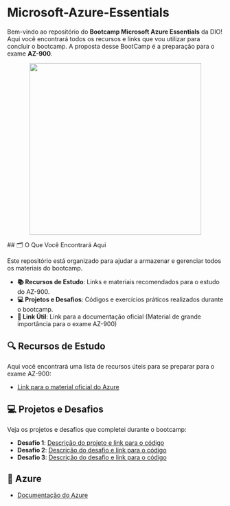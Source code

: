 # Microsoft-Azure-Essentials
Bem-vindo ao repositório do **Bootcamp Microsoft Azure Essentials** da DIO! Aqui você encontrará todos os recursos e links que vou utilizar para concluir o bootcamp. A proposta desse BootCamp é a preparação para o exame **AZ-900**.
<p align="center">
<img width="400" src="https://c.tenor.com/hPN0rA8xC5wAAAAM/work-homework.gif">
</p>
## 🗂️ O Que Você Encontrará Aqui

Este repositório está organizado para ajudar a armazenar e gerenciar todos os materiais do bootcamp.

- **📚 Recursos de Estudo**: Links e materiais recomendados para o estudo do AZ-900.
- **💻 Projetos e Desafios**: Códigos e exercícios práticos realizados durante o bootcamp.
- **🔗 Link Útil**: Link para a documentação oficial (Material de grande importância para o exame AZ-900)

## 🔍 Recursos de Estudo

Aqui você encontrará uma lista de recursos úteis para se preparar para o exame AZ-900:

- [Link para o material oficial do Azure](https://docs.microsoft.com/azure/)

## 💻 Projetos e Desafios

Veja os projetos e desafios que completei durante o bootcamp:

- **Desafio 1**: [Descrição do projeto e link para o código](https://github.com/iurynovarino/Microsoft-Azure-Essentials/blob/main/Desafio%2301%20-%20Cria%C3%A7%C3%A3o-de-VM-em-Azure.md)
- **Desafio 2**: [Descrição do desafio e link para o código](https://github.com/iurynovarino/Microsoft-Azure-Essentials/blob/main/Desafio%2302%20-%20Inst%C3%A2ncia%20de%20Banco%20de%20Dados.md)
- **Desafio 3**: [Descrição do desafio e link para o código](https://github.com/iurynovarino/Microsoft-Azure-Essentials/blob/main/Desafio%2303%20-%20Construindo-Arquiteturas_no_Azure.md)
## 🔗 Azure

- [Documentação do Azure](https://docs.microsoft.com/azure/)


